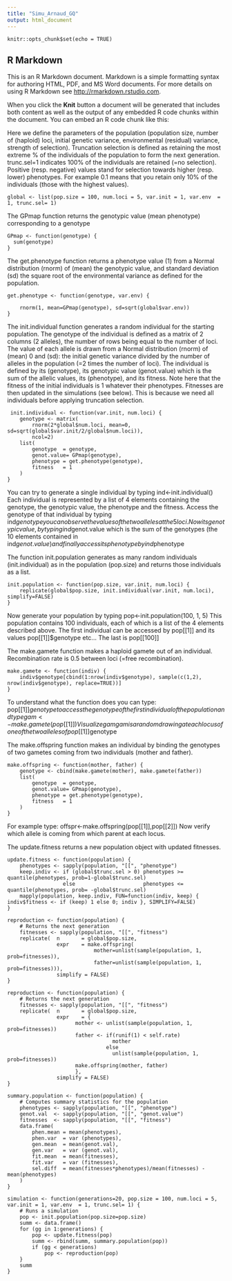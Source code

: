 ```yaml
---
title: "Simu_Arnaud_GQ"
output: html_document
---
```


```{r setup, include=FALSE}
knitr::opts_chunk$set(echo = TRUE)
```

## R Markdown

This is an R Markdown document. Markdown is a simple formatting syntax for authoring HTML, PDF, and MS Word documents. For more details on using R Markdown see <http://rmarkdown.rstudio.com>.

When you click the **Knit** button a document will be generated that includes both content as well as the output of any embedded R code chunks within the document. You can embed an R code chunk like this:

Here we define the parameters of the population (population size, number of (haploid) loci, initial genetic variance, environmental (residual) variance, strength of selection).
Truncation selection is defined as retaining the most extreme % of the individuals of the population to form the next generation. trunc.sel=1 indicates 100% of the individuals are retained (=no selection). Positive (resp. negative) values stand for selection towards higher (resp. lower) phenotypes. For example 0.1 means that you retain only 10% of the individuals (those with the highest values).
```{r}
global <- list(pop.size = 100, num.loci = 5, var.init = 1, var.env  = 1, trunc.sel= 1)

```
The GPmap function returns the genotypic value (mean phenotype) corresponding to a genotype
```{r}
GPmap <- function(genotype) {
  sum(genotype)
}
```
The get.phenotype function returns a phenotype value (1) from a Normal distribution (rnorm) of (mean) the genotypic value, and standard deviation (sd) the square root of the environmental variance as defined for the population.
```{r}
get.phenotype <- function(genotype, var.env) {

	rnorm(1, mean=GPmap(genotype), sd=sqrt(global$var.env))
}
```
The init.individual function generates a random individual for the starting population. The genotype of the individual is defined as a matrix of 2 columns (2 alleles), the number of rows being equal to the number of loci. The value of each allele is drawn from a Normal distribution (rnorm) of (mean) 0 and (sd): the initial genetic variance divided by the number of alleles in the population (=2 times the number of loci). The individual is defined by its (genotype), its genotypic value (genot.value) which is the sum of the allelic values, its (phenotype), and its fitness. Note here that the fitness of the initial individuals is 1 whatever their phenotypes. Fitnesses are then updated in the simulations (see below). This is because we need all individuals before applying truncation selection.
```{r}
 init.individual <- function(var.init, num.loci) {
	genotype <- matrix(
		rnorm(2*global$num.loci, mean=0, sd=sqrt(global$var.init/2/global$num.loci)), 
		ncol=2)
	list(
		genotype  = genotype, 
		genot.value= GPmap(genotype),
		phenotype = get.phenotype(genotype),
		fitness   = 1
	)
}
```
You can try to generate a single individual by typing 
ind<-init.individual()
Each individual is represented by a list of 4 elements containing the genotype, the genotypic value, the phenotype and the fitness.
Access the genotype of that individual by typing
ind$genotype
you can observe the values of the two alleles at the 5 loci.
Now its genotypic value, by typing
ind$genot.value
which is the sum of the genotypes (the 10 elements contained in ind$genot.value)
and finally access its phenotype by
ind$phenotype

The function init.population generates as many random individuals (init.individual) as in the population (pop.size) and returns those individuals as a list. 
```{r}
init.population <- function(pop.size, var.init, num.loci) {
	replicate(global$pop.size, init.individual(var.init, num.loci), simplify=FALSE)
}
```
Now generate your population by typing
pop<-init.population(100, 1, 5)
This population contains 100 individuals, each of which is a list of the 4 elements described above.
The first individual can be accessed by 
pop[[1]] and its values pop[[1]]$genotype etc...
The last is pop[[100]]

The make.gamete function makes a haploid gamete out of an individual. Recombination rate is 0.5 between loci (=free recombination). 
```{r}
make.gamete <- function(indiv) {
	indiv$genotype[cbind(1:nrow(indiv$genotype), sample(c(1,2), nrow(indiv$genotype), replace=TRUE))]
}
```
To understand what the function does you can type:
pop[[1]]$genotype to access the genotype of the first individual of the population
and type 
gam<-make.gamete(pop[[1]])
Visualize gam
gam is a random drawing at each locus of one of the two alleles of pop[[1]]$genotype

The make.offspring function makes an individual by binding the genotypes of two gametes coming from two individuals (mother and father).
```{r}
make.offspring <- function(mother, father) {
	genotype <- cbind(make.gamete(mother), make.gamete(father))
	list(
		genotype  = genotype, 
		genot.value= GPmap(genotype),
		phenotype = get.phenotype(genotype),
		fitness   = 1
	)
}
```
For example type:
offspr<-make.offspring(pop[[1]],pop[[2]])
Now verify which allele is coming from which parent at each locus.

The update.fitness returns a new population object with updated fitnesses. 
```{r}
update.fitness <- function(population) {
	phenotypes <- sapply(population, "[[", "phenotype")
	keep.indiv <- if (global$trunc.sel > 0) phenotypes >= quantile(phenotypes, prob=1-global$trunc.sel)
				  else 						phenotypes <= quantile(phenotypes, prob= -global$trunc.sel)
	mapply(population, keep.indiv, FUN=function(indiv, keep) { indiv$fitness <- if (keep) 1 else 0; indiv }, SIMPLIFY=FALSE)
}
```

```{r}
reproduction <- function(population) {
	# Returns the next generation
	fitnesses <- sapply(population, "[[", "fitness")
	replicate(	n       = global$pop.size, 
				expr    = make.offspring(
							mother=unlist(sample(population, 1, prob=fitnesses)), 
							father=unlist(sample(population, 1, prob=fitnesses))),
				simplify = FALSE)
}
```

```{r}
reproduction <- function(population) {
	# Returns the next generation
	fitnesses <- sapply(population, "[[", "fitness")
	replicate(	n       = global$pop.size, 
				expr    = {
				      mother <- unlist(sample(population, 1, prob=fitnesses))
				      father <- if(runif(1) < self.rate) 
				                  mother 
				                else 
				                  unlist(sample(population, 1, prob=fitnesses))
				      make.offspring(mother, father)
				      },
				simplify = FALSE)
}
```

```{r}
summary.population <- function(population) {
	# Computes summary statistics for the population
	phenotypes <- sapply(population, "[[", "phenotype")
	genot.val  <- sapply(population, "[[", "genot.value")
	fitnesses  <- sapply(population, "[[", "fitness")
	data.frame(
		phen.mean = mean(phenotypes), 
		phen.var  = var (phenotypes),
		gen.mean  = mean(genot.val),
		gen.var   = var (genot.val),
		fit.mean  = mean(fitnesses),
		fit.var   = var (fitnesses),
		sel.diff  = mean(fitnesses*phenotypes)/mean(fitnesses) - mean(phenotypes)
	)
}
```

```{r}
simulation <- function(generations=20, pop.size = 100, num.loci = 5, var.init = 1, var.env  = 1, trunc.sel= 1) {
	# Runs a simulation
	pop <- init.population(pop.size=pop.size)
	summ <- data.frame()
	for (gg in 1:generations) {
		pop <- update.fitness(pop)
		summ <- rbind(summ, summary.population(pop))
		if (gg < generations)
			pop <- reproduction(pop)
	}
	summ
}
```
